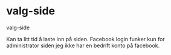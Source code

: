 # valg-side
 valg-side

 Kan ta litt tid å laste inn på siden.
 Facebook login funker kun for administrator siden jeg ikke har en bedrift konto på facebook.
